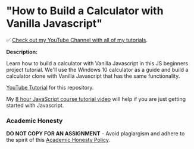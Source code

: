 # "How to Build a Calculator with Vanilla Javascript"

✅ [Check out my YouTube Channel with all of my tutorials](https://www.youtube.com/DaveGrayTeachesCode).

**Description:**

Learn how to build a calculator with Vanilla Javascript in this JS beginners project tutorial. We'll use the Windows 10 calculator as a guide and build a calculator clone with Vanilla Javascript that has the same functionality.

[YouTube Tutorial](https://youtu.be/XyVIi6BipR8) for this repository.

My [8 hour JavaScript course tutorial video](https://youtu.be/EfAl9bwzVZk) will help if you are just getting started with Javascript.

### Academic Honesty

**DO NOT COPY FOR AN ASSIGNMENT** - Avoid plagiargism and adhere to the spirit of this [Academic Honesty Policy](https://www.freecodecamp.org/news/academic-honesty-policy/).
